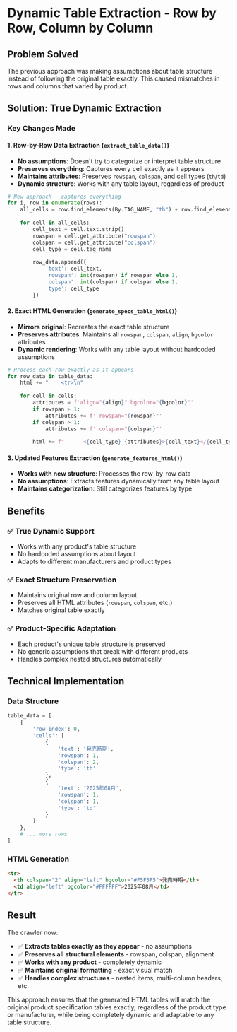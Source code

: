 # Dynamic Table Extraction - Row by Row, Column by Column

## Problem Solved
The previous approach was making assumptions about table structure instead of following the original table exactly. This caused mismatches in rows and columns that varied by product.

## Solution: True Dynamic Extraction

### Key Changes Made

#### 1. **Row-by-Row Data Extraction** (`extract_table_data()`)
- **No assumptions**: Doesn't try to categorize or interpret table structure
- **Preserves everything**: Captures every cell exactly as it appears
- **Maintains attributes**: Preserves `rowspan`, `colspan`, and cell types (`th`/`td`)
- **Dynamic structure**: Works with any table layout, regardless of product

```python
# New approach - captures everything
for i, row in enumerate(rows):
    all_cells = row.find_elements(By.TAG_NAME, "th") + row.find_elements(By.TAG_NAME, "td")
    
    for cell in all_cells:
        cell_text = cell.text.strip()
        rowspan = cell.get_attribute("rowspan")
        colspan = cell.get_attribute("colspan")
        cell_type = cell.tag_name
        
        row_data.append({
            'text': cell_text,
            'rowspan': int(rowspan) if rowspan else 1,
            'colspan': int(colspan) if colspan else 1,
            'type': cell_type
        })
```

#### 2. **Exact HTML Generation** (`generate_specs_table_html()`)
- **Mirrors original**: Recreates the exact table structure
- **Preserves attributes**: Maintains all `rowspan`, `colspan`, `align`, `bgcolor` attributes
- **Dynamic rendering**: Works with any table layout without hardcoded assumptions

```python
# Process each row exactly as it appears
for row_data in table_data:
    html += "    <tr>\n"
    
    for cell in cells:
        attributes = f'align="{align}" bgcolor="{bgcolor}"'
        if rowspan > 1:
            attributes += f' rowspan="{rowspan}"'
        if colspan > 1:
            attributes += f' colspan="{colspan}"'
        
        html += f"      <{cell_type} {attributes}>{cell_text}</{cell_type}>\n"
```

#### 3. **Updated Features Extraction** (`generate_features_html()`)
- **Works with new structure**: Processes the row-by-row data
- **No assumptions**: Extracts features dynamically from any table layout
- **Maintains categorization**: Still categorizes features by type

## Benefits

### ✅ **True Dynamic Support**
- Works with any product's table structure
- No hardcoded assumptions about layout
- Adapts to different manufacturers and product types

### ✅ **Exact Structure Preservation**
- Maintains original row and column layout
- Preserves all HTML attributes (`rowspan`, `colspan`, etc.)
- Matches original table exactly

### ✅ **Product-Specific Adaptation**
- Each product's unique table structure is preserved
- No generic assumptions that break with different products
- Handles complex nested structures automatically

## Technical Implementation

### Data Structure
```python
table_data = [
    {
        'row_index': 0,
        'cells': [
            {
                'text': '発売時期',
                'rowspan': 1,
                'colspan': 2,
                'type': 'th'
            },
            {
                'text': '2025年08月',
                'rowspan': 1,
                'colspan': 1,
                'type': 'td'
            }
        ]
    },
    # ... more rows
]
```

### HTML Generation
```html
<tr>
  <th colspan="2" align="left" bgcolor="#F5F5F5">発売時期</th>
  <td align="left" bgcolor="#FFFFFF">2025年08月</td>
</tr>
```

## Result

The crawler now:
- ✅ **Extracts tables exactly as they appear** - no assumptions
- ✅ **Preserves all structural elements** - rowspan, colspan, alignment
- ✅ **Works with any product** - completely dynamic
- ✅ **Maintains original formatting** - exact visual match
- ✅ **Handles complex structures** - nested items, multi-column headers, etc.

This approach ensures that the generated HTML tables will match the original product specification tables exactly, regardless of the product type or manufacturer, while being completely dynamic and adaptable to any table structure.
